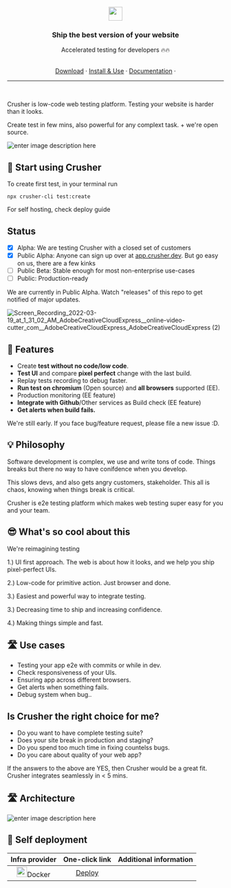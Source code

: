 <br/>
<div align="center">
<img src="https://i.imgur.com/Z6wyajH.png" height="32" style="margin: 0 auto;"/>
<h3 align="center" >Ship the best version of your website</h3>
<div>Accelerated testing for developers 🔥🔥 </div><br/>
    
<p align="center">
    <a href="https://docs.crusher.dev/docs/download">Download</a> ·
    <a href="#-start-using-crusher">Install & Use</a> ·
    <a href="https://docs.crusher.dev">Documentation</a> ·
</p>

    
<hr/>

</div>

<br>

Crusher is low-code web testing platform. Testing your website is harder than it looks.

Create test in few mins, also powerful for any complext task. + we're open source.

![enter image description here](https://i.imgur.com/WvwLuzk.png)

## 🚀 Start using Crusher

To create first test, in your terminal run
```
npx crusher-cli test:create 
```

For self hosting, check deploy guide

## Status

- [x] Alpha: We are testing Crusher with a closed set of customers
- [x] Public Alpha: Anyone can sign up over at [app.crusher.dev](https://app.crusher.dev). But go easy on us, there are a few kinks
- [ ] Public Beta: Stable enough for most non-enterprise use-cases
- [ ] Public: Production-ready

We are currently in Public Alpha. Watch "releases" of this repo to get notified of major updates.

![Screen_Recording_2022-03-19_at_1_31_02_AM_AdobeCreativeCloudExpress__online-video-cutter_com__AdobeCreativeCloudExpress_AdobeCreativeCloudExpress (2)](https://user-images.githubusercontent.com/16796008/159077783-fa8f20d0-663b-47d5-88a5-95e443f97168.gif)

## 🔮 Features

- Create **test without no code/low code**.
- **Test UI** and compare **pixel perfect** change with the last build.
- Replay tests recording to debug faster.
- **Run test on chromium** (Open source) and **all browsers** supported (EE).
- Production monitoring (EE feature)
- **Integrate with Github**/Other services as Build check (EE feature)
- **Get alerts when build fails.**

We're still early. If you face bug/feature request, please file a new issue :D.

## 💡 Philosophy

Software development is complex, we use and write tons of code. Things breaks but there no way to have conifdence when you develop.

This slows devs, and also gets angry customers, stakeholder. This all is chaos, knowing when things break is critical. 

Crusher is e2e testing platform which makes web testing super easy for you and your team. 

## 😎 What's so cool about this

We're reimagining testing

1.) UI first approach. The web is about how it looks, and we help you ship pixel-perfect UIs.

2.) Low-code for primitive action. Just browser and done.

3.) Easiest and powerful way to integrate testing.

3.) Decreasing time to ship and increasing confidence.

4.) Making things simple and fast.

## 🛣️ Use cases
- Testing your app e2e with commits or while in dev.
- Check responsiveness of your UIs.
- Ensuring app across different browsers.
- Get alerts when something fails.
- Debug system when bug..

## Is Crusher the right choice for me?
- Do you want to have complete testing suite?
- Does your site break in production and staging?
- Do you spend too much time in fixing countelss bugs.
- Do you care about quality of your web app?

If the answers to the above are YES, then Crusher would be a great fit. Crusher integrates seamlessly in < 5 mins.

## 🛣️ Architecture

![enter image description here](https://i.imgur.com/wzU5fUO.png)


## 🧱 Self deployment

|                                   **Infra provider**                                   |                                **One-click link**                                | **Additional information** |
| :------------------------------------------------------------------------------------: | :------------------------------------------------------------------------------: | :------------------------: |
| <div style=""> <img src="https://i.imgur.com/x2v2EpM.png" height="24px"/>Docker </div> | [Deploy](https://docs.crusher.dev/docs/self-host/how-to-setup-crusher-on-docker) |                            |
